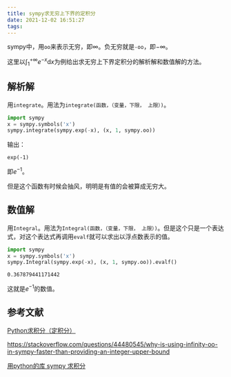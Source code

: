 ```yaml
---
title: sympy求无穷上下界的定积分
date: 2021-12-02 16:51:27
tags:
---
```


sympy中，用```oo```来表示无穷，即$\infty$。负无穷就是```-oo```，即$-\infty$。

这里以$\int_{1}^{+\infty}e^{-x}\mathrm{d}x$为例给出求无穷上下界定积分的解析解和数值解的方法。

## 解析解

用```integrate```。用法为```integrate(函数，（变量，下限， 上限）)```。



```py
import sympy
x = sympy.symbols('x')
sympy.integrate(sympy.exp(-x), (x, 1, sympy.oo))
```

输出：

```
exp(-1)
```

即$e^{-1}$。

但是这个函数有时候会抽风，明明是有值的会被算成无穷大。

## 数值解

用```Integral```。用法为```Integral(函数，（变量，下限， 上限）)```。但是这个只是一个表达式，对这个表达式再调用```evalf```就可以求出以浮点数表示的值。

```py
import sympy
x = sympy.symbols('x')
sympy.Integral(sympy.exp(-x), (x, 1, sympy.oo)).evalf()
```

```
0.367879441171442
```

这就是$e^{-1}$的数值。

## 参考文献

[Python求积分（定积分）](https://blog.csdn.net/a19990412/article/details/80574212)

<https://stackoverflow.com/questions/44480545/why-is-using-infinity-oo-in-sympy-faster-than-providing-an-integer-upper-bound>

[用python的库 sympy 求积分](https://blog.csdn.net/t4ngw/article/details/105770161)
